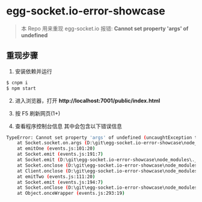 # egg-socket.io-error-showcase
> 本 Repo 用来重现 egg-socket.io 报错:  **Cannot set property 'args' of undefined**

## 重现步骤
1. 安装依赖并运行
```bash
$ cnpm i
$ npm start
```

2. 进入浏览器，打开 **http://localhost:7001/public/index.html**

3. 按 F5 刷新网页(1+)

4. 查看程序控制台信息
其中会包含以下错误信息
```bash
TypeError: Cannot set property 'args' of undefined (uncaughtException throw 1 times on pid:57576)
    at Socket.socket.on.args (D:\git\egg-socket.io-error-showcase\node_modules\._egg-socket.io@3.0.0@egg-socket.io\lib\io.js:68:37)
    at emitOne (events.js:101:20)
    at Socket.emit (events.js:191:7)
    at Socket.emit (D:\git\egg-socket.io-error-showcase\node_modules\._socket.io@2.0.4@socket.io\lib\socket.js:140:10)
    at Socket.onclose (D:\git\egg-socket.io-error-showcase\node_modules\._socket.io@2.0.4@socket.io\lib\socket.js:452:8)
    at Client.onclose (D:\git\egg-socket.io-error-showcase\node_modules\._socket.io@2.0.4@socket.io\lib\client.js:233:24)
    at emitTwo (events.js:111:20)
    at Socket.emit (events.js:194:7)
    at Socket.onClose (D:\git\egg-socket.io-error-showcase\node_modules\._engine.io@3.1.3@engine.io\lib\socket.js:318:10)
    at Object.onceWrapper (events.js:293:19)
```

